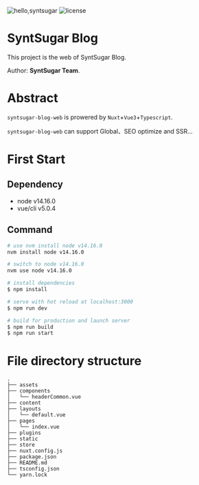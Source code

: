 ![hello,syntsugar](https://img.shields.io/badge/Hello-SyntSugar-green?style=flat-square&logo=Instacart)
![license](https://img.shields.io/github/license/HgAmiui9/syntsugar-blog-web?style=flat-square&logo=Instacart)


# SyntSugar Blog
This project is the web of SyntSugar Blog.

Author: **SyntSugar Team**.

# Abstract
`syntsugar-blog-web` is prowered by `Nuxt`+`Vue3`+`Typescript`.

`syntsugar-blog-web` can support Global、SEO optimize and SSR...


# First Start
## Dependency
- node v14.16.0
- vue/cli v5.0.4

## Command
```bash
# use nvm install node v14.16.0
nvm install node v14.16.0

# switch to node v14.16.0
nvm use node v14.16.0

# install dependencies
$ npm install

# serve with hot reload at localhost:3000
$ npm run dev

# build for production and launch server
$ npm run build
$ npm run start
```

# File directory structure
```
.
├── assets
├── components
│   └── headerCommon.vue
├── content
├── layouts
│   └── default.vue
├── pages
│   └── index.vue
├── plugins
├── static
├── store
├── nuxt.config.js
├── package.json
├── README.md
├── tsconfig.json
└── yarn.lock
```



